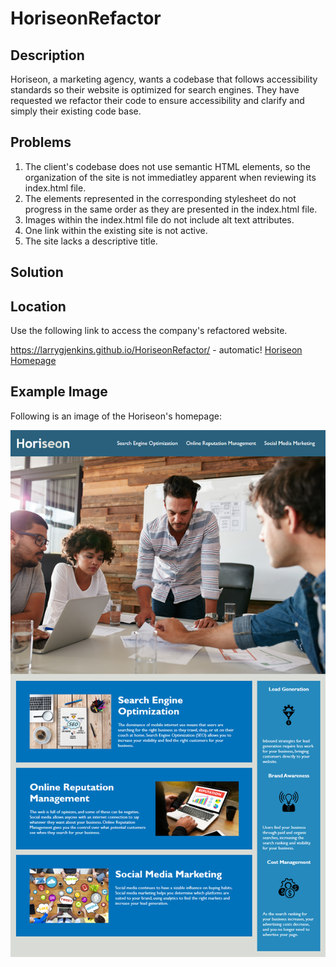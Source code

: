 # HoriseonRefactor
## Description
Horiseon, a marketing agency, wants a codebase that follows accessibility standards so their website is optimized for search engines. They have requested we refactor their code to ensure accessibility and clarify and simply their existing code base. 

## Problems
1. The client's codebase does not use semantic HTML elements, so the organization of the site is not immediatley apparent when reviewing its index.html file. 
2. The elements represented in the corresponding stylesheet do not progress in the same order as they are presented in the index.html file. 
3. Images within the index.html file do not include alt text attributes.
4. One link within the existing site is not active.
5. The site lacks a descriptive title.

## Solution

## Location
Use the following link to access the company's refactored website.

https://larrygjenkins.github.io/HoriseonRefactor/ - automatic!
[Horiseon Homepage](https://larrygjenkins.github.io/HoriseonRefactor/)

## Example Image
Following is an image of the Horiseon's homepage:

![Horiseon Homepage](./assets/images/Horiseon-Homepage.png)

